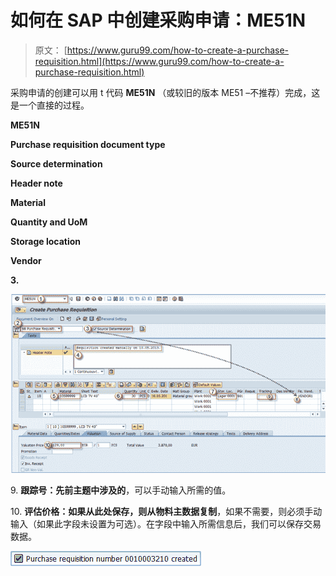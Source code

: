 # 如何在 SAP 中创建采购申请：ME51N

> 原文： [https://www.guru99.com/how-to-create-a-purchase-requisition.html](https://www.guru99.com/how-to-create-a-purchase-requisition.html)

采购申请的创建可以用 t 代码 **ME51N** （或较旧的版本 ME51 –不推荐）完成，这是一个直接的过程。

**ME51N**

**Purchase requisition document type**

**Source determination**

**Header note**

**Material**

**Quantity and UoM**

**Storage location**

**Vendor**

**3.**

****[![How to Create a Purchase Requisition in SAP: ME51N](img/8e6eab4a477c3751ffcc3c24e349fd0b.png) ](/images/sap/2013/05/Create-Purchase-Requiston3.png)**** 

9\. **跟踪号：先前主题中涉及的**，可以手动输入所需的值。

10\. **评估价格：如果从此处保存，则从物料主数据复制**，如果不需要，则必须手动输入（如果此字段未设置为可选）。在字段中输入所需信息后，我们可以保存交易 数据。

****[![](img/db1dae16c98357f05ba211951c641d07.png) ](/images/sap/2013/05/052013_0709_11Howtocrea2.png)****